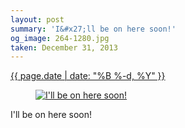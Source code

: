 ```yaml
---
layout: post
summary: 'I&#x27;ll be on here soon!'
og_image: 264-1280.jpg
taken: December 31, 2013
---
```


<div class="post">
 <time>
  <a href="/264">
   {{ page.date | date: "%B %-d, %Y" }}
  </a>
 </time>
 <a href="/264">
  <figure data-taken="12/31/2013">
   <img alt="I'll be on here soon!" sizes="(min-width: 700px) 50vw, calc(100vw - 2rem)" src="{{ site.assets_url }}/264-640.jpg" srcset="{{ site.assets_url }}/264-1280.jpg 1280w, {{ site.assets_url }}/264-960.jpg 960w, {{ site.assets_url }}/264-640.jpg 640w, {{ site.assets_url }}/264-320.jpg 320w"/>
  </figure>
 </a>
 <span>
  I'll be on here soon!
 </span>
</div>

